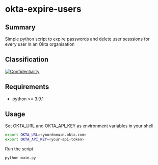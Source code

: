 # okta-expire-users

## Summary
Simple python script to expire passwords and delete user sesssions for every user in an Okta organisation

## Classification
[![Confidentiality](https://img.shields.io/badge/confidentiality-C1_(Public)-green?style=plastic)](https://adahealth.atlassian.net/wiki/spaces/IS/pages/808171/ISMS+Policy+2.+Information+Classification+and+Handling#5.1.3.-Confidentiality)

## Requirements

- python >= 3.9.1

## Usage

Set OKTA_URL and OKTA_API_KEY as environment variables in your shell

```bash
export OKTA_URL=<yourdomain.okta.com>
export OKTA_API_KEY=<your-api-token>
```
Run the script

```bash
python main.py
```
